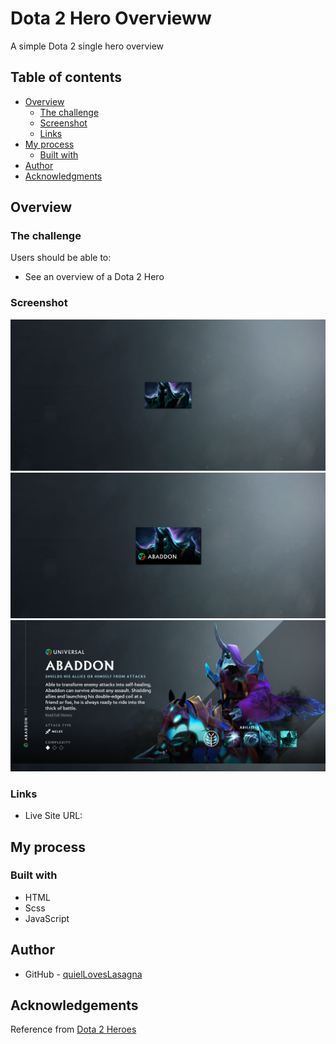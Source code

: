 # Dota 2 Hero Overvieww

A simple Dota 2 single hero overview

## Table of contents

- [Overview](#overview)
  - [The challenge](#the-challenge)
  - [Screenshot](#screenshot)
  - [Links](#links)
- [My process](#my-process)
  - [Built with](#built-with)
- [Author](#author)
- [Acknowledgments](#acknowledgements)

## Overview

### The challenge

Users should be able to:

- See an overview of a Dota 2 Hero

### Screenshot

![Project Overview](./assets/previews/preview-1.png)
![Project Overview](./assets/previews/preview-2.png)
![Project Overview](./assets/previews/preview-3.png)

### Links

- Live Site URL: []()

## My process

### Built with

- HTML
- Scss
- JavaScript

## Author

- GitHub - [quielLovesLasagna](https://github.com/quielLovesLasagna)

## Acknowledgements

Reference from [Dota 2 Heroes](https://www.dota2.com/heroes)
